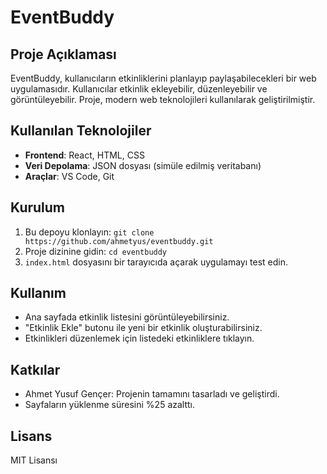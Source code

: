 # EventBuddy

   ## Proje Açıklaması
   EventBuddy, kullanıcıların etkinliklerini planlayıp paylaşabilecekleri bir web uygulamasıdır. Kullanıcılar etkinlik ekleyebilir, düzenleyebilir ve görüntüleyebilir. Proje, modern web teknolojileri kullanılarak geliştirilmiştir.

   ## Kullanılan Teknolojiler
   - **Frontend**: React, HTML, CSS
   - **Veri Depolama**: JSON dosyası (simüle edilmiş veritabanı)
   - **Araçlar**: VS Code, Git

   ## Kurulum
   1. Bu depoyu klonlayın: `git clone https://github.com/ahmetyus/eventbuddy.git`
   2. Proje dizinine gidin: `cd eventbuddy`
   3. `index.html` dosyasını bir tarayıcıda açarak uygulamayı test edin.

   ## Kullanım
   - Ana sayfada etkinlik listesini görüntüleyebilirsiniz.
   - "Etkinlik Ekle" butonu ile yeni bir etkinlik oluşturabilirsiniz.
   - Etkinlikleri düzenlemek için listedeki etkinliklere tıklayın.

   ## Katkılar
   - Ahmet Yusuf Gençer: Projenin tamamını tasarladı ve geliştirdi.
   - Sayfaların yüklenme süresini %25 azalttı.

   ## Lisans
   MIT Lisansı